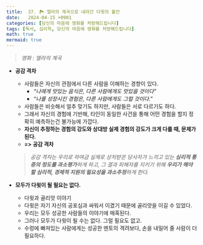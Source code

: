 ```yaml
---
title:  37. 🏞️ 엘라의 계곡으로 내려간 다윗의 불안
date:   2024-04-15 +0901
categories: [당신의 마음에 영화를 처방해드립니다]
tags: [독서, 심리학, 당신의 마음에 영화를 처방해드립니다]
math: true
mermaid: true
---
```


> *영화 : 엘라의 계곡*
 
- **공감 격차**
    - 사람들은 자신의 관점에서 다른 사람을 이해하는 경향이 있다.
        - *“나에게 맛있는 음식은, 다른 사람에게도 맛있을 것이다”*
        - *“나를 성장시킨 경험은, 다른 사람에게도 그럴 것이다.”*
    - 사람들은 비슷해서 얼추 맞기도 하지만, 사람들은 서로 다르기도 하다.
    - 그래서 자신의 경험에 기반해, 타인이 동일한 사건을 통해 어떤 경험을 할지 
    정확히 예측하는건 불가능에 가깝다.
    - **자신이 추정하는 경험의 강도와 상대방 실제 경험의 강도가 크게 다를 때, 문제가 된다.**
    - **=> 공감 격차**
    
    > *공감 격차는 우리로 하여금 실제로 상처받은 당사자가 느끼고 있는 **심리적 통증의 정도를 과소평가**하게 하고, 그 결과 피해자를 지키기 위해 **우리가 해야 할 심리적, 경제적 지원의 필요성을 과소추정**하게 한다.*
    

- **모두가 다윗이 될 필요는 없다.**
    - 다윗과 골리앗 이야기
    - 다윗은 자기 자신의 공포심과 싸워서 이겼기 때문에 골리앗을 이길 수 있었다.
    - 우리는 모두 성공한 사람들의 이야기에 매혹된다.
    - 그러나 모두가 다윗이 될 수는 없다. 그럴 필요도 없고.
    - 수렁에 빠져있는 사람에게는 성공한 멘토의 격려보다, 손을 내밀어 줄 사람이 더 필요하다.